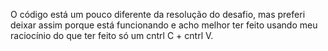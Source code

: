 O código está um pouco diferente da resolução do desafio, mas preferi deixar assim porque está funcionando e acho melhor ter feito usando meu raciocínio do que ter feito só um cntrl C + cntrl V.
